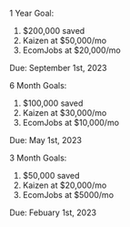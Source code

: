 1 Year Goal:

1. $200,000 saved
2. Kaizen at $50,000/mo
3. EcomJobs at $20,000/mo

Due: September 1st, 2023

6 Month Goals:

1. $100,000 saved
2. Kaizen at $30,000/mo
3. EcomJobs at $10,000/mo

Due: May 1st, 2023

3 Month Goals:

1. $50,000 saved
2. Kaizen at $20,000/mo
3. EcomJobs at $5000/mo

Due: Febuary 1st, 2023
